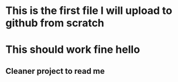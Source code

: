 # This is the first file I will upload to github from scratch
# This should work fine hello
## Cleaner project to read me